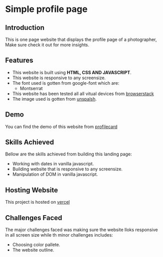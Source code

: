 # Simple profile page

## Introduction

This is one page website that displays the profile page of a photographer, Make sure check it out for more insights.

## Features

* This website is built using **HTML, CSS AND JAVASCRIPT**.
* This website is responsive to any screensize.
* The font used is gotten from google-font which are:
  * Montserrat
* This website has been tested all all vitual devices from [browserstack](www.browserstack.com)
* The image used is gotten from [unspalsh](www.unsplash.com).

## Demo

You can find the demo of this website from [profilecard](https://profilecard.vercel.app)

## Skills Achieved

Bellow are the skills achieved from building this landing page:

* Working with dates in vanilla javascript.
* Building website that is responsive to any screensize.
* Manipulation of DOM in vanilla javascript.

## Hosting Website

This project is hosted on [vercel](www.vercel.com)

## Challenges Faced

The major challenges faced was making sure the website lloks responsive in all screen size while th minor challenges includes:

* Choosing color pallete.
* The website outline.
